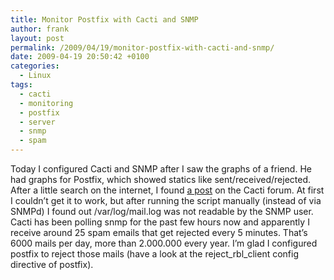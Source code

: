 ```yaml
---
title: Monitor Postfix with Cacti and SNMP
author: frank
layout: post
permalink: /2009/04/19/monitor-postfix-with-cacti-and-snmp/
date: 2009-04-19 20:50:42 +0100
categories:
  - Linux
tags:
  - cacti
  - monitoring
  - postfix
  - server
  - snmp
  - spam
---
```

Today I configured Cacti and SNMP after I saw the graphs of a friend. He had graphs for Postfix, which showed statics like sent/received/rejected.  
After a little search on the internet, I found [a post][1] on the Cacti forum. At first I couldn&#8217;t get it to work, but after running the script manually (instead of via SNMPd) I found out /var/log/mail.log was not readable by the SNMP user.  
Cacti has been polling snmp for the past few hours now and apparently I receive around 25 spam emails that get rejected every 5 minutes. That&#8217;s 6000 mails per day, more than 2.000.000 every year. I&#8217;m glad I configured postfix to reject those mails (have a look at the reject\_rbl\_client config directive of postfix).

 [1]: http://forums.cacti.net/post-51584.html#51584
